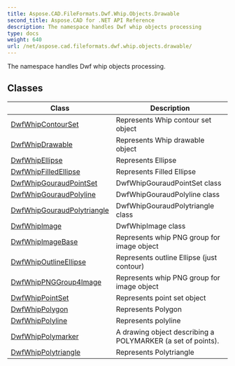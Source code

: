 ```yaml
---
title: Aspose.CAD.FileFormats.Dwf.Whip.Objects.Drawable
second_title: Aspose.CAD for .NET API Reference
description: The namespace handles Dwf whip objects processing
type: docs
weight: 640
url: /net/aspose.cad.fileformats.dwf.whip.objects.drawable/
---
```

The namespace handles Dwf whip objects processing.

## Classes

| Class | Description |
| --- | --- |
| [DwfWhipContourSet](./dwfwhipcontourset/) | Represents Whip contour set object |
| [DwfWhipDrawable](./dwfwhipdrawable/) | Represents Whip drawable object |
| [DwfWhipEllipse](./dwfwhipellipse/) | Represents Ellipse |
| [DwfWhipFilledEllipse](./dwfwhipfilledellipse/) | Represents Filled Ellipse |
| [DwfWhipGouraudPointSet](./dwfwhipgouraudpointset/) | DwfWhipGouraudPointSet class |
| [DwfWhipGouraudPolyline](./dwfwhipgouraudpolyline/) | DwfWhipGouraudPolyline class |
| [DwfWhipGouraudPolytriangle](./dwfwhipgouraudpolytriangle/) | DwfWhipGouraudPolytriangle class |
| [DwfWhipImage](./dwfwhipimage/) | DwfWhipImage class |
| [DwfWhipImageBase](./dwfwhipimagebase/) | Represents whip PNG group for image object |
| [DwfWhipOutlineEllipse](./dwfwhipoutlineellipse/) | Represents outline Ellipse (just contour) |
| [DwfWhipPNGGroup4Image](./dwfwhippnggroup4image/) | Represents whip PNG group for image object |
| [DwfWhipPointSet](./dwfwhippointset/) | Represents point set object |
| [DwfWhipPolygon](./dwfwhippolygon/) | Represents Polygon |
| [DwfWhipPolyline](./dwfwhippolyline/) | Represents polyline |
| [DwfWhipPolymarker](./dwfwhippolymarker/) | A drawing object describing a POLYMARKER (a set of points). |
| [DwfWhipPolytriangle](./dwfwhippolytriangle/) | Represents Polytriangle |


